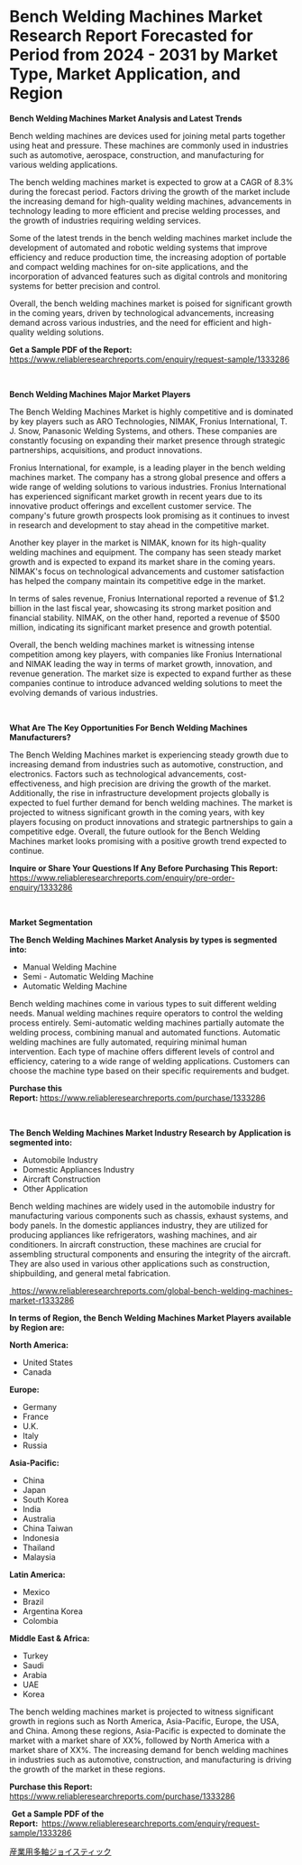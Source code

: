 <p><h1>Bench Welding Machines Market Research Report Forecasted for Period from 2024 -  2031 by Market Type, Market Application, and Region</h1></p><p><strong>Bench Welding Machines Market Analysis and Latest Trends</strong></p>
<p><p>Bench welding machines are devices used for joining metal parts together using heat and pressure. These machines are commonly used in industries such as automotive, aerospace, construction, and manufacturing for various welding applications.</p><p>The bench welding machines market is expected to grow at a CAGR of 8.3% during the forecast period. Factors driving the growth of the market include the increasing demand for high-quality welding machines, advancements in technology leading to more efficient and precise welding processes, and the growth of industries requiring welding services.</p><p>Some of the latest trends in the bench welding machines market include the development of automated and robotic welding systems that improve efficiency and reduce production time, the increasing adoption of portable and compact welding machines for on-site applications, and the incorporation of advanced features such as digital controls and monitoring systems for better precision and control.</p><p>Overall, the bench welding machines market is poised for significant growth in the coming years, driven by technological advancements, increasing demand across various industries, and the need for efficient and high-quality welding solutions.</p></p>
<p><strong>Get a Sample PDF of the Report:&nbsp;</strong> <a href="https://www.reliableresearchreports.com/enquiry/request-sample/1333286">https://www.reliableresearchreports.com/enquiry/request-sample/1333286</a></p>
<p>&nbsp;</p>
<p><strong>Bench Welding Machines Major Market Players</strong></p>
<p><p>The Bench Welding Machines Market is highly competitive and is dominated by key players such as ARO Technologies, NIMAK, Fronius International, T. J. Snow, Panasonic Welding Systems, and others. These companies are constantly focusing on expanding their market presence through strategic partnerships, acquisitions, and product innovations. </p><p>Fronius International, for example, is a leading player in the bench welding machines market. The company has a strong global presence and offers a wide range of welding solutions to various industries. Fronius International has experienced significant market growth in recent years due to its innovative product offerings and excellent customer service. The company's future growth prospects look promising as it continues to invest in research and development to stay ahead in the competitive market.</p><p>Another key player in the market is NIMAK, known for its high-quality welding machines and equipment. The company has seen steady market growth and is expected to expand its market share in the coming years. NIMAK's focus on technological advancements and customer satisfaction has helped the company maintain its competitive edge in the market.</p><p>In terms of sales revenue, Fronius International reported a revenue of $1.2 billion in the last fiscal year, showcasing its strong market position and financial stability. NIMAK, on the other hand, reported a revenue of $500 million, indicating its significant market presence and growth potential.</p><p>Overall, the bench welding machines market is witnessing intense competition among key players, with companies like Fronius International and NIMAK leading the way in terms of market growth, innovation, and revenue generation. The market size is expected to expand further as these companies continue to introduce advanced welding solutions to meet the evolving demands of various industries.</p></p>
<p>&nbsp;</p>
<p><strong>What Are The Key Opportunities For Bench Welding Machines Manufacturers?</strong></p>
<p><p>The Bench Welding Machines market is experiencing steady growth due to increasing demand from industries such as automotive, construction, and electronics. Factors such as technological advancements, cost-effectiveness, and high precision are driving the growth of the market. Additionally, the rise in infrastructure development projects globally is expected to fuel further demand for bench welding machines. The market is projected to witness significant growth in the coming years, with key players focusing on product innovations and strategic partnerships to gain a competitive edge. Overall, the future outlook for the Bench Welding Machines market looks promising with a positive growth trend expected to continue.</p></p>
<p><strong>Inquire or Share Your Questions If Any Before Purchasing This Report:</strong> <a href="https://www.reliableresearchreports.com/enquiry/pre-order-enquiry/1333286">https://www.reliableresearchreports.com/enquiry/pre-order-enquiry/1333286</a></p>
<p>&nbsp;</p>
<p><strong>Market Segmentation</strong></p>
<p><strong>The Bench Welding Machines Market Analysis by types is segmented into:</strong></p>
<p><ul><li>Manual Welding Machine</li><li>Semi - Automatic Welding Machine</li><li>Automatic Welding Machine</li></ul></p>
<p><p>Bench welding machines come in various types to suit different welding needs. Manual welding machines require operators to control the welding process entirely. Semi-automatic welding machines partially automate the welding process, combining manual and automated functions. Automatic welding machines are fully automated, requiring minimal human intervention. Each type of machine offers different levels of control and efficiency, catering to a wide range of welding applications. Customers can choose the machine type based on their specific requirements and budget.</p></p>
<p><strong>Purchase this Report:&nbsp;</strong><a href="https://www.reliableresearchreports.com/purchase/1333286">https://www.reliableresearchreports.com/purchase/1333286</a></p>
<p>&nbsp;</p>
<p><strong>The Bench Welding Machines Market Industry Research by Application is segmented into:</strong></p>
<p><ul><li>Automobile Industry</li><li>Domestic Appliances Industry</li><li>Aircraft Construction</li><li>Other Application</li></ul></p>
<p><p>Bench welding machines are widely used in the automobile industry for manufacturing various components such as chassis, exhaust systems, and body panels. In the domestic appliances industry, they are utilized for producing appliances like refrigerators, washing machines, and air conditioners. In aircraft construction, these machines are crucial for assembling structural components and ensuring the integrity of the aircraft. They are also used in various other applications such as construction, shipbuilding, and general metal fabrication.</p></p>
<p><a href="https://www.reliableresearchreports.com/global-bench-welding-machines-market-r1333286">&nbsp;https://www.reliableresearchreports.com/global-bench-welding-machines-market-r1333286</a></p>
<p><strong>In terms of Region, the Bench Welding Machines Market Players available by Region are:</strong></p>
<p>
    <p> <strong> North America: </strong>
        <ul>
            <li>United States</li>
            <li>Canada</li>
        </ul>
        </p> 
    <p> <strong> Europe: </strong>
        <ul>
            <li>Germany</li>
            <li>France</li>
            <li>U.K.</li>
            <li>Italy</li>
            <li>Russia</li>
        </ul>
        </p> 
    <p> <strong> Asia-Pacific: </strong>
        <ul>
            <li>China</li>
            <li>Japan</li>
            <li>South Korea</li>
            <li>India</li>
            <li>Australia</li>
            <li>China Taiwan</li>
            <li>Indonesia</li>
            <li>Thailand</li>
            <li>Malaysia</li>
        </ul>
        </p> 
    <p> <strong> Latin America: </strong>
        <ul>
            <li>Mexico</li>
            <li>Brazil</li>
            <li>Argentina Korea</li>
            <li>Colombia</li>
        </ul>
        </p> 
    <p> <strong> Middle East & Africa: </strong>
        <ul>
            <li>Turkey</li>
            <li>Saudi</li>
            <li>Arabia</li>
            <li>UAE</li>
            <li>Korea</li>
        </ul>
    </p>
    </p>
<p><p>The bench welding machines market is projected to witness significant growth in regions such as North America, Asia-Pacific, Europe, the USA, and China. Among these regions, Asia-Pacific is expected to dominate the market with a market share of XX%, followed by North America with a market share of XX%. The increasing demand for bench welding machines in industries such as automotive, construction, and manufacturing is driving the growth of the market in these regions.</p></p>
<p><strong>Purchase this Report: </strong><a href="https://www.reliableresearchreports.com/purchase/1333286">https://www.reliableresearchreports.com/purchase/1333286</a></p>
<p>&nbsp;<strong>Get a Sample PDF of the Report:&nbsp;&nbsp;</strong><a href="https://www.reliableresearchreports.com/enquiry/request-sample/1333286">https://www.reliableresearchreports.com/enquiry/request-sample/1333286</a></p>
<p><strong></strong></p>
<p><p><a href="https://medium.com/@teridactyl90/%E5%B7%A5%E6%A5%AD%E7%94%A8%E3%83%9E%E3%83%AB%E3%83%81%E8%BB%B8%E3%82%B8%E3%83%A7%E3%82%A4%E3%82%B9%E3%83%86%E3%82%A3%E3%83%83%E3%82%AF%E5%B8%82%E5%A0%B4%E3%81%AF-%E5%B8%82%E5%A0%B4%E3%82%B7%E3%82%A7%E3%82%A2-%E5%B8%82%E5%A0%B4%E3%83%88%E3%83%AC%E3%83%B3%E3%83%89-%E3%81%8A%E3%82%88%E3%81%B3%E5%B8%82%E5%A0%B4%E6%88%90%E9%95%B7%E3%81%AB%E9%96%A2%E3%81%99%E3%82%8B%E6%83%85%E5%A0%B1%E3%82%92%E6%8F%90%E4%BE%9B%E3%81%97%E3%81%BE%E3%81%99-cf7c63d361e7">産業用多軸ジョイスティック</a></p></p>